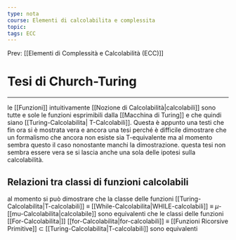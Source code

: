 ```yaml
---
type: nota
course: Elementi di calcolabilita e complessita
topic: 
tags: ECC
---
```


Prev: [[Elementi di Complessità e Calcolabilità (ECC)]]

# Tesi di Church-Turing
---
le [[Funzioni]] intuitivamente [[Nozione di Calcolabilità|calcolabili]] sono tutte e sole le funzioni esprimibili dalla [[Macchina di Turing]] e che quindi siano [[Turing-Calcolabilita| T-Calcolabili]]. Questa è appunto una testi che fin ora si è mostrata vera e ancora una tesi perché è difficile dimostrare che un formalismo che ancora non esiste sia T-equivalente ma al momento sembra questo il caso nonostante manchi la dimostrazione.
questa tesi non sembra essere vera se si lascia anche una sola delle ipotesi sulla calcolabilità. 

## Relazioni tra classi di funzioni calcolabili
al momento si può dimostrare che la classe delle funzioni 
	[[Turing-Calcolabilita|T-calcolabili]] $\equiv$ [[While-Calcolabilita|WHILE-calcolabili]] $\equiv$ $\mu$-[[mu-Calcolabilita|calcolabile]] 
sono equivalenti 
che le classi  delle funzioni 
	[[For-Calcolabilita|]]	 [[for-Calcolabilita|for-calcolabili]] $\equiv$ [[Funzioni Ricorsive Primitive]] $\subset$ [[Turing-Calcolabilita|T-calcolabili]] 
sono equivalenti